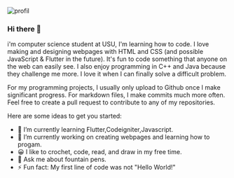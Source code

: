 ![profil](https://user-images.githubusercontent.com/77309417/159502250-8e823944-a0eb-4912-96ba-10356d041754.png)
### Hi there 👋
i'm computer science student at USU, I'm learning how to code. I love making and designing webpages with HTML and CSS (and possible JavaScript & Flutter in the future). It's fun to code something that anyone on the web can easily see. I also enjoy programming in C++ and Java because they challenge me more. I love it when I can finally solve a difficult problem.

For my programming projects, I usually only upload to Github once I make significant progress. For markdown files, I make commits much more often. Feel free to create a pull request to contribute to any of my repositories.

Here are some ideas to get you started:

- 🌱 I’m currently learning Flutter,Codeigniter,Javascript.
- 🔭 I’m currently working on creating webpages and learning how to progam.
- 😀 I like to crochet, code, read, and draw in my free time.
- 💬 Ask me about fountain pens.
- ⚡ Fun fact: My first line of code was not "Hello World!"

